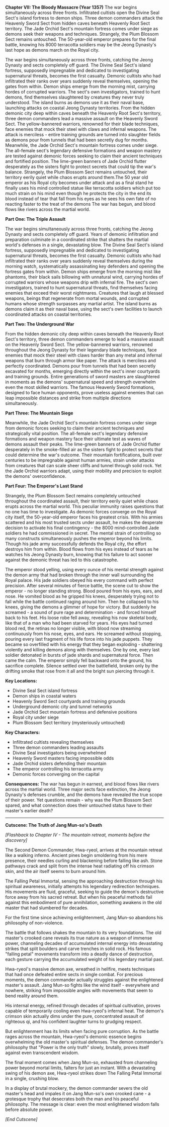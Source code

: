 **Chapter VII: The Bloody Massacre (Year 1357)** The war begins simultaneously across three fronts. Infiltrated cultists open the Divine Seal Sect's island fortress to demon ships. Three demon commanders attack the Heavenly Sword Sect from hidden caves beneath Heavenly Root Sect territory. The Jade Orchid Sect's mountain fortress comes under siege as demons seek their weapons and techniques. Strangely, the Plum Blossom Sect remains untouched. The 50-year-old emperor prepares for the final battle, knowing his 8000 terracotta soldiers may be the Jeong Dynasty's last hope as demons march on the Royal city.

The war begins simultaneously across three fronts, catching the Jeong Dynasty and sects completely off
guard.
The Divine Seal Sect's island fortress, supposedly impregnable and dedicated to investigating supernatural threats, becomes the first casualty. Demonic cultists who had infiltrated their ranks over years suddenly reveal themselves, opening the gates from within. Demon ships emerge from the morning mist, carrying hordes of corrupted warriors. The sect's own investigators, trained to hunt demons, find themselves slaughtered by creatures they never truly understood. The island burns as demons use it as their naval base, launching attacks on coastal Jeong Dynasty territories.
From the hidden demonic city deep within caves beneath the Heavenly Root Sect's territory, three demon commanders lead a massive assault on the Heavenly Sword Sect. The yellow-bannered warriors, renowned for their blade techniques, face enemies that mock their steel with claws and infernal weapons. The attack is merciless - entire training grounds are turned into slaughter fields as demons pour from tunnels that had been secretly dug for months.
Meanwhile, the Jade Orchid Sect's mountain fortress comes under siege. The all-female sect's legendary defensive formations and weapon mastery are tested against demonic forces seeking to claim their ancient techniques and fortified position. The lime-green banners of Jade Orchid flutter desperately as the sisters fight to protect secrets that could tip the war's balance.
Strangely, the Plum Blossom Sect remains untouched, their territory eerily quiet while chaos erupts around them.The 50 year old emperor as his Royal city becomes under attack and as a final stand he finally uses his mind controlled statue like terracotta soldiers which put too much strain on his mind even though he protects the city in the end its blood instead of tear that fall from his eyes as he sees his own fate of no reacting faster to the treat of the demons
The war has begun, and blood flows like rivers across the martial world.

**Part One: The Triple Assault**

The war begins simultaneously across three fronts, catching the Jeong Dynasty and sects completely off guard. Years of demonic infiltration and preparation culminate in a coordinated strike that shatters the martial world's defenses in a single, devastating blow.
The Divine Seal Sect's island fortress, supposedly impregnable and dedicated to investigating supernatural threats, becomes the first casualty. Demonic cultists who had infiltrated their ranks over years suddenly reveal themselves during the morning watch, systematically assassinating key defenders and opening the fortress gates from within. Demon ships emerge from the morning mist like phantoms, their black sails billowing with unnatural wind, carrying hordes of corrupted warriors whose weapons drip with infernal fire.
The sect's own investigators, trained to hunt supernatural threats, find themselves facing enemies that exceed their worst nightmares. Creatures that laugh at blessed weapons, beings that regenerate from mortal wounds, and corrupted humans whose strength surpasses any martial artist. The island burns as demons claim it as their naval base, using the sect's own facilities to launch coordinated attacks on coastal territories.

**Part Two: The Underground War**

From the hidden demonic city deep within caves beneath the Heavenly Root Sect's territory, three demon commanders emerge to lead a massive assault on the Heavenly Sword Sect. The yellow-bannered warriors, renowned throughout the Jeong Dynasty for their legendary blade techniques, face enemies that mock their steel with claws harder than any metal and infernal weapons that burn through armor like paper.
The attack is merciless and perfectly coordinated. Demons pour from tunnels that had been secretly excavated for months, emerging directly within the sect's inner courtyards and training grounds. Entire generations of sword masters are slaughtered in moments as the demons' supernatural speed and strength overwhelm even the most skilled warriors. The famous Heavenly Sword formations, designed to face human opponents, prove useless against enemies that can leap impossible distances and strike from multiple directions simultaneously.

**Part Three: The Mountain Siege**

Meanwhile, the Jade Orchid Sect's mountain fortress comes under siege from demonic forces seeking to claim their ancient techniques and strategically vital position. The all-female sect's legendary defensive formations and weapon mastery face their ultimate test as waves of demons assault their peaks.
The lime-green banners of Jade Orchid flutter desperately in the smoke-filled air as the sisters fight to protect secrets that could determine the war's outcome. Their mountain fortifications, built over centuries to be impregnable against human armies, strain under attacks from creatures that can scale sheer cliffs and tunnel through solid rock. Yet the Jade Orchid warriors adapt, using their mobility and precision to exploit the demons' overconfidence.

**Part Four: The Emperor's Last Stand**

Strangely, the Plum Blossom Sect remains completely untouched throughout the coordinated assault, their territory eerily quiet while chaos erupts across the martial world. This peculiar immunity raises questions that no one has time to investigate.
As demonic forces converge on the Royal city itself, the 50-year-old emperor faces his greatest crisis. With his armies scattered and his most trusted sects under assault, he makes the desperate decision to activate his final contingency - the 8000 mind-controlled Jade soldiers he had commissioned in secret.
The mental strain of controlling so many constructs simultaneously pushes the emperor beyond his limits. Though his jade army successfully defends the Royal city, the effort destroys him from within. Blood flows from his eyes instead of tears as he watches his Jeong Dynasty burn, knowing that his failure to act sooner against the demonic threat has led to this catastrophe.

The emperor stood yelling, using every ounce of his mental strength against the demon army that had broken through the inner wall surrounding the Royal palace. His jade soldiers obeyed his every command with perfect precision.
After several minutes of fierce battle, the scene cut to show the emperor - no longer standing strong. Blood poured from his eyes, ears, and nose. He vomited blood as he gripped his knees, desperately trying not to fall while the battle continued raging around him.
Then he collapsed to his knees, giving the demons a glimmer of hope for victory. But suddenly he screamed - a sound of pure rage and determination - and forced himself back to his feet. His loose robe fell away, revealing his now skeletal body, like that of a man who had been starved for years. His eyes had turned blood red, the retinas no longer visible, with blood now streaming continuously from his nose, eyes, and ears.
He screamed without stopping, pouring every last fragment of his life force into his jade puppets. They became so overfilled with his energy that they began exploding - shattering violently and killing demons along with themselves. One by one, every last soldier detonated in bursts of jade shards and supernatural force.
Then came the calm. The emperor simply fell backward onto the ground, his sacrifice complete. Silence settled over the battlefield, broken only by the drifting smoke that rose from it all and the bright sun piercing through it.

**Key Locations:**

- Divine Seal Sect island fortress
- Demon ships in coastal waters
- Heavenly Sword Sect courtyards and training grounds
- Underground demonic city and tunnel networks
- Jade Orchid Sect mountain fortress and defensive positions
- Royal city under siege
- Plum Blossom Sect territory (mysteriously untouched)

**Key Characters:**

- Infiltrated cultists revealing themselves
- Three demon commanders leading assaults
- Divine Seal investigators being overwhelmed
- Heavenly Sword masters facing impossible odds
- Jade Orchid sisters defending their mountain
- The emperor controlling his terracotta army
- Demonic forces converging on the capital

**Consequences:** The war has begun in earnest, and blood flows like rivers across the martial world. Three major sects face extinction, the Jeong Dynasty's defenses crumble, and the demons have revealed the true scope of their power. Yet questions remain - why was the Plum Blossom Sect spared, and what connection does their untouched status have to their master's earlier death?

---

**Cutscene: The Truth of Jang Mun-so's Death**

_[Flashback to Chapter IV - The mountain retreat, moments before the discovery]_

The Second Demon Commander, Hwa-ryeol, arrives at the mountain retreat like a walking inferno. Ancient pines begin smoldering from his mere presence, their needles curling and blackening before falling like ash. Stone pathways crack and split from the intense heat radiating off his crimson skin, and the air itself seems to burn around him.

The Falling Petal Immortal, sensing the approaching destruction through his spiritual awareness, initially attempts his legendary redirection techniques. His movements are fluid, graceful, seeking to guide the demon's destructive force away from his sacred retreat. But when his peaceful methods fail against this embodiment of pure annihilation, something awakens in the old master that had slumbered for decades.

For the first time since achieving enlightenment, Jang Mun-so abandons his philosophy of non-violence.

The battle that follows shakes the mountain to its very foundations. The old master's crooked cane reveals its true nature as a weapon of immense power, channeling decades of accumulated internal energy into devastating strikes that split boulders and carve trenches in solid rock. His famous "falling petal" movements transform into a deadly dance of destruction, each gesture carrying the accumulated weight of his legendary martial past.

Hwa-ryeol's massive demon axe, wreathed in hellfire, meets techniques that had once defeated entire sects in single combat. For precious moments, the demon commander actually struggles against the enlightened master's assault. Jang Mun-so fights like the wind itself - everywhere and nowhere, striking from impossible angles with movements that seem to bend reality around them.

His internal energy, refined through decades of spiritual cultivation, proves capable of temporarily cooling even Hwa-ryeol's infernal heat. The demon's crimson skin actually dims under the pure, concentrated assault of righteous qi, and his confident laughter turns to grudging respect.

But enlightenment has its limits when facing pure corruption. As the battle rages across the mountain, Hwa-ryeol's demonic essence begins overwhelming the old master's spiritual defenses. The demon commander's philosophy that "Power is the only truth" slowly, brutally, proves itself against even transcendent wisdom.

The final moment comes when Jang Mun-so, exhausted from channeling power beyond mortal limits, falters for just an instant. With a devastating swing of his demon axe, Hwa-ryeol strikes down The Falling Petal Immortal in a single, crushing blow.

In a display of brutal mockery, the demon commander severs the old master's head and impales it on Jang Mun-so's own crooked cane - a grotesque trophy that desecrates both the man and his peaceful philosophy. The message is clear: even the most enlightened wisdom falls before absolute power.

_[End Cutscene]_
